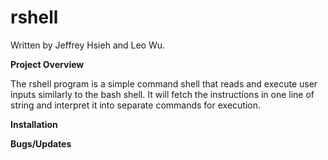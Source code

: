 # rshell
Written by Jeffrey Hsieh and Leo Wu.


**Project Overview**


The rshell program is a simple command shell that reads and execute user inputs similarly to the bash shell. It will fetch the instructions in one line of string and interpret it into separate commands for execution.


**Installation**




**Bugs/Updates**
